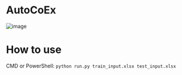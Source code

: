 # AutoCoEx
![image](https://github.com/iomyaki/AutoCoEx/assets/112620445/79b3ebcf-bbe3-4430-adcd-0ebb83c3e8dd)

# How to use
CMD or PowerShell: ```python run.py train_input.xlsx test_input.xlsx```
